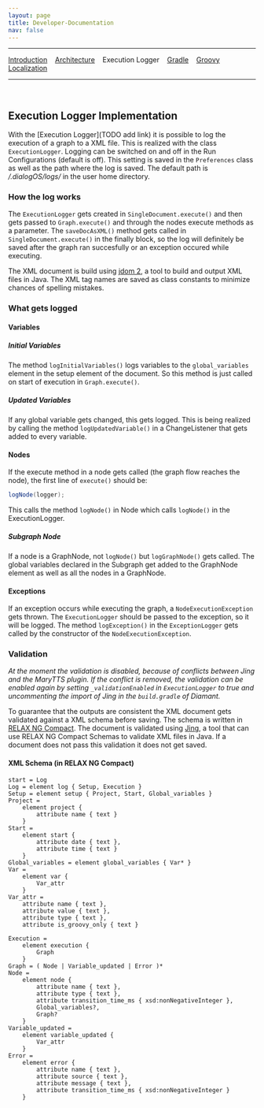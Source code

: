 ```yaml
---
layout: page
title: Developer-Documentation
nav: false
---
```


---
[Introduction](/developerdocumentation.html) &nbsp;&nbsp; [Architecture](architecture.html) &nbsp;&nbsp; Execution Logger &nbsp;&nbsp; [Gradle](gradle.html) &nbsp;&nbsp; [Groovy](groovy.html) &nbsp;&nbsp; [Localization](localization.html)


---
&nbsp;

## Execution Logger Implementation
With the [Execution Logger](TODO add link) it is possible to log the execution of a graph to a XML file. This is realized with the class `ExecutionLogger`. Logging can be switched on and off in the Run Configurations (default is off). This setting is saved in the `Preferences` class as well as the path where the log is saved. The default path is */.dialogOS/logs/* in the user home directory. 


### How the log works
The `ExecutionLogger` gets created in `SingleDocument.execute()` and then gets passed to `Graph.execute()` and through the nodes execute methods as a parameter. The `saveDocAsXML()` method gets called in `SingleDocument.execute()` in the finally block, so the log will definitely be saved after the graph ran succesfully or an exception occured while executing.

The XML document is build using [jdom 2](http://www.jdom.org/), a tool to build and output XML files in Java. The XML tag names are saved as class constants to minimize chances of spelling mistakes.

### What gets logged
#### Variables
##### Initial Variables
The method `logInitialVariables()` logs variables to the `global_variables` element in the setup element of the document. So this method is just called on start of execution in `Graph.execute()`.
##### Updated Variables
If any global variable gets changed, this gets logged. This is being realized by calling the method `logUpdatedVariable()` in a ChangeListener that gets added to every variable.

#### Nodes
If the execute method in a node gets called (the graph flow reaches the node), the first line of `execute()` should be:
```java
logNode(logger);
```
This calls the method `logNode()` in Node which calls `logNode()` in the ExecutionLogger.
##### Subgraph Node
If a node is a GraphNode, not `logNode()` but `logGraphNode()` gets called. The global variables declared in the Subgraph get added to the GraphNode element as well as all the nodes in a GraphNode.

#### Exceptions
If an exception occurs while executing the graph, a `NodeExecutionException` gets thrown. The `ExecutionLogger` should be passed to the exception, so it will be logged. The method `logException()` in the `ExceptionLogger` gets called by the constructor of the `NodeExecutionException`.

### Validation
*At the moment the validation is disabled, because of conflicts between Jing and the MaryTTS plugin. If the conflict is removed, the validation can be enabled again by setting `_validationEnabled` in `ExecutionLogger` to true and uncommenting the import of Jing in the `build.gradle` of Diamant.*

To guarantee that the outputs are consistent the XML document gets validated against a XML schema before saving. The schema is written in [RELAX NG Compact](http://www.relaxng.org/compact-tutorial-20030326.html).
The document is validated using [Jing](https://github.com/relaxng/jing-trang), a tool that can use RELAX NG Compact Schemas to validate XML files in Java. If a document does not pass this validation it does not get saved.

#### XML Schema (in RELAX NG Compact)
```
start = Log
Log = element log { Setup, Execution }
Setup = element setup { Project, Start, Global_variables }
Project =
	element project { 
		attribute name { text }
	}
Start =
	element start {
		attribute date { text },
		attribute time { text }
	}
Global_variables = element global_variables { Var* }
Var = 
	element var {
		Var_attr
	}
Var_attr = 
	attribute name { text },
	attribute value { text },
	attribute type { text },
	attribute is_groovy_only { text }

Execution = 
	element execution { 
		Graph 
	}
Graph = ( Node | Variable_updated | Error )*
Node = 
	element node {
		attribute name { text },
		attribute type { text },
		attribute transition_time_ms { xsd:nonNegativeInteger },
		Global_variables?,
		Graph?
	}
Variable_updated = 
	element variable_updated {
		Var_attr
	}
Error = 
	element error {
		attribute name { text },
		attribute source { text },
		attribute message { text },
		attribute transition_time_ms { xsd:nonNegativeInteger }
	}
```
